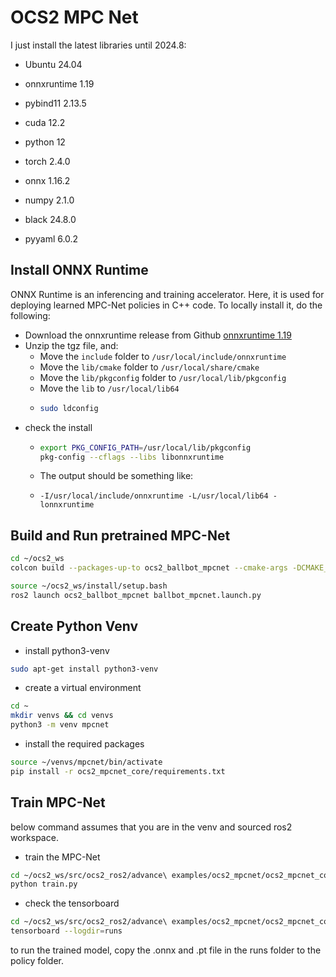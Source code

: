 # OCS2 MPC Net
I just install the latest libraries until 2024.8:
* Ubuntu 24.04
* onnxruntime 1.19
* pybind11 2.13.5
* cuda 12.2


* python 12
* torch 2.4.0
* onnx 1.16.2
* numpy 2.1.0
* black 24.8.0
* pyyaml 6.0.2

## Install ONNX Runtime
ONNX Runtime is an inferencing and training accelerator. Here, it is used for deploying learned MPC-Net policies in C++ code. To locally install it, do the following:

* Download the onnxruntime release from Github [onnxruntime 1.19](https://github.com/microsoft/onnxruntime/releases/download/v1.19.0/onnxruntime-linux-x64-1.19.0.tgz)
* Unzip the tgz file, and:
  * Move the `include` folder to `/usr/local/include/onnxruntime`
  * Move the `lib/cmake` folder to `/usr/local/share/cmake`
  * Move the `lib/pkgconfig` folder to `/usr/local/lib/pkgconfig`
  * Move the `lib` to `/usr/local/lib64`
  * ```bash
    sudo ldconfig
    ```
* check the install
  * ```bash
    export PKG_CONFIG_PATH=/usr/local/lib/pkgconfig
    pkg-config --cflags --libs libonnxruntime
    ```
  * The output should be something like:
    
  * `-I/usr/local/include/onnxruntime -L/usr/local/lib64 -lonnxruntime`
  
  

## Build and Run pretrained MPC-Net
```bash
cd ~/ocs2_ws
colcon build --packages-up-to ocs2_ballbot_mpcnet --cmake-args -DCMAKE_EXPORT_COMPILE_COMMANDS=ON -DCMAKE_BUILD_TYPE=RelWithDebInfo
```

```bash
source ~/ocs2_ws/install/setup.bash
ros2 launch ocs2_ballbot_mpcnet ballbot_mpcnet.launch.py
```

## Create Python Venv

* install python3-venv
```bash
sudo apt-get install python3-venv
```

* create a virtual environment
```bash
cd ~
mkdir venvs && cd venvs
python3 -m venv mpcnet
```

* install the required packages
```bash
source ~/venvs/mpcnet/bin/activate
pip install -r ocs2_mpcnet_core/requirements.txt
```

## Train MPC-Net
below command assumes that you are in the venv and sourced ros2 workspace.

* train the MPC-Net
```bash
cd ~/ocs2_ws/src/ocs2_ros2/advance\ examples/ocs2_mpcnet/ocs2_mpcnet_core/ocs2_mpcnet_core/
python train.py
```
* check the tensorboard
```bash
cd ~/ocs2_ws/src/ocs2_ros2/advance\ examples/ocs2_mpcnet/ocs2_mpcnet_core/ocs2_mpcnet_core/
tensorboard --logdir=runs
```
to run the trained model, copy the .onnx and .pt file in the runs folder to the policy folder. 
